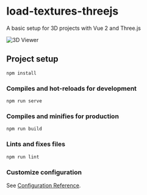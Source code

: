 # load-textures-threejs

A basic setup for 3D projects with Vue 2 and Three.js

![3D Viewer](https://github.com/ncdev2015/load-textures-threejs/blob/master/public/resources/images/demo.png)

## Project setup

```
npm install
```

### Compiles and hot-reloads for development

```
npm run serve
```

### Compiles and minifies for production

```
npm run build
```

### Lints and fixes files

```
npm run lint
```

### Customize configuration

See [Configuration Reference](https://cli.vuejs.org/config/).
